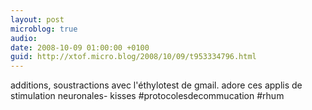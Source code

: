 ```yaml
---
layout: post
microblog: true
audio: 
date: 2008-10-09 01:00:00 +0100
guid: http://xtof.micro.blog/2008/10/09/t953334796.html
---
```

additions, soustractions avec l'éthylotest de gmail. adore ces applis de stimulation neuronales- kisses #protocolesdecommucation #rhum
